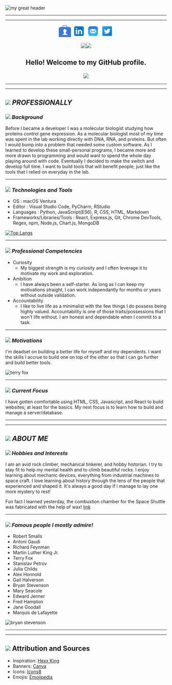 ![my great header](images/jacob-bassett_banner.png)

---
---

<p align="center">
  <a href="https://jacobbassett-portfolio.netlify.app/" target="_blank" rel="noopener noreferrer" ><img height="40" src="images/icons8-portfolio-50.png"></a>
  <a href="https://www.linkedin.com/in/jacobbassett/" target="_blank" rel="noopener noreferrer" ><img height="40" src="images/icons8-linkedin-48.png"></a>
  <a href="mailto:jacobbassett@gmail.com" target="_blank" rel="noopener noreferrer" ><img height="40" src="images/icons8-mail-48.png"></a>
  <a href="https://twitter.com/bassett_jacob" target="_blank" rel="noopener noreferrer" ><img height="40" src="images/icons8-twitter-squared-48.png"></a>
</p>

<p align="center">
<img src="https://em-content.zobj.net/source/noto-emoji-animations/344/waving-hand_1f44b.gif" width="50px"><img src="https://em-content.zobj.net/source/noto-emoji-animations/344/smiling-face-with-smiling-eyes_1f60a.gif" width="50px"></p>

## <p align='center' >Hello! Welcome to my GitHub profile.</p>

<p align='center'><img src="https://visitor-badge.glitch.me/badge?page_id=jdabassett" width="50px"></p>

---
---

## <img src="https://em-content.zobj.net/thumbs/320/twitter/348/card-file-box_1f5c3-fe0f.png" width="16px"> ***PROFESSIONALLY***

### <img src="https://em-content.zobj.net/thumbs/320/apple/354/books_1f4da.png" width="16px"> *Background*

Before I became a developer I was a molecular biologist studying how proteins control gene expression. As a molecular biologist most of my time was spent in the lab working directly with DNA, RNA, and proteins. But often I would bump into a problem that needed some custom software. As I learned to develop these small-personal programs, I became more and more drawn to programming and would want to spend the whole day playing around with code. Eventually I decided to make the switch and develop full time. I want to build tools that will benefit people; just like the tools that I relied on everyday in the lab.

---

### <img src="https://em-content.zobj.net/thumbs/240/google/350/hammer-and-pick_2692-fe0f.png" width="16px"> *Technologies and Tools*

 * OS : macOS Ventura
 * Editor : Visual Studio Code, PyCharm, RStudio
 * Languages : Python, JavaScript(ES6), R, CSS, HTML, Markdown
 * Frameworks/Libraries/Tools : React, Express.js,  Git, Chrome DevTools, Regex, npm, Node.js, Chart.js, MongoDB

 [![Top Langs](https://github-readme-stats.vercel.app/api/top-langs/?username=jdabassett)](https://github.com/jdabassett/github-readme-stats)

---

### <img src="https://em-content.zobj.net/thumbs/240/apple/354/face-with-monocle_1f9d0.png" width="16px"> *Professional Competencies*

 * Curiosity
    * My biggest strength is my curiosity and I often leverage it to motivate my work and exploration.
 * Ambition
    * I have always been a self-starter. As long as I can keep my motivations straight, I can work independantly for months or years without outside validation.
 * Accountability
    * I like to live life as a minimalist with the few things I do possess being highly valued. Accountability is one of those traits/possessions that I won't life without. I am honest and dependable when I commit to a task.

---

### <img src="https://em-content.zobj.net/thumbs/320/twitter/322/running-shoe_1f45f.png" width="16px"> *Motivations*

I'm deadset on building a better life for myself and my dependents. I want the skills I accrue to build one on top of the other so that I can go further and build better tools.

![terry fox](images/terry-fox.png)

---

### <img src="https://em-content.zobj.net/thumbs/240/facebook/355/goal-net_1f945.png" width="16px"> *Current Focus*

I have gotten comfortable using HTML, CSS, Javascript, and React to build websites; at least for the basics. My next focus is to learn how to build and manage a server/database. 

--- 
---

## <img src="https://em-content.zobj.net/thumbs/320/google/350/smiling-face-with-smiling-eyes_1f60a.png" width="16px"> ***ABOUT ME***



### <img src="https://em-content.zobj.net/thumbs/320/apple/354/person-climbing_1f9d7.png" width="16px"> *Hobbies and Interests*

I am an avid rock climber, mechanical tinkerer, and hobby historian. I try to stay fit to help my mental health and to climb beautiful rocks. I enjoy learning about mechanic devices, everything from industrial machines to space craft. I love learning about history through the lens of the people that experienced and shaped it. It's always a good day if I manage to lay one more mystery to rest!

Fun fact I learned yesterday, the combustion chamber for the Space Shuttle was fabricated with the help of wax! [link](https://hackaday.com/2023/04/23/the-shuttle-engine-needed-3d-printing-but/#:~:text=The%20technique%20uses%20wax%20and%20machined%20slots%20that,and%20a%20thicker%20nickel%20layer%20to%20provide%20strength.)

---

### <img src="https://em-content.zobj.net/thumbs/320/mozilla/36/growing-heart_1f497.png" width="16px"> *Famous people I mostly admire!*
 * Robert Smalls
 * Antoni Gaudi
 * Richard Feynman
 * Martin Luther King Jr.
 * Terry Fox
 * Stanislav Petrov
 * Julia Childs
 * Alex Honnold
 * Gail Halverson
 * Bryan Stevenson
 * Mary Seacole
 * Edward Jenner
 * Fred Hampton
 * Jane Goodall
 * Marquis de Lafayette

![bryan stevenson](images/bryan-stevenson.png)

---
---

## <img src="https://em-content.zobj.net/thumbs/320/apple/354/fire_1f525.png" width="16px"> Attribution and Sources

 * Inspiration: [Hexx King](https://github.com/HexxKing)
 * Banners: [Canva](https://www.canva.com/)
 * Icons: [Icons8](https://icons8.com/)
 * Emojis: [Emojipedia](https://emojipedia.org/)
